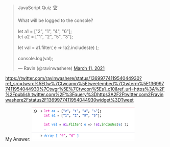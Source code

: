 <blockquote class="twitter-tweet" data-theme="dark"><p lang="en" dir="ltr">JavaScript Quiz 🏆<br><br>What will be logged to the console?<br><br>let a1 = [&quot;2&quot;, &quot;1&quot;, &quot;4&quot;, &quot;6&quot;];<br>let a2 = [&quot;1&quot;, &quot;2&quot;, &quot;5&quot;, &quot;3&quot;];<br><br>let val = a1.filter( e =&gt; !a2.includes(e) );<br><br>console.log(val);</p>&mdash; Ravin (@ravinwashere) <a href="https://twitter.com/ravinwashere/status/1369977411954044930?ref_src=twsrc%5Etfw">March 11, 2021</a></blockquote> <script async src="https://platform.twitter.com/widgets.js" charset="utf-8"></script> 

https://twitter.com/ravinwashere/status/1369977411954044930?ref_src=twsrc%5Etfw%7Ctwcamp%5Etweetembed%7Ctwterm%5E1369977411954044930%7Ctwgr%5E%7Ctwcon%5Es1_c10&ref_url=https%3A%2F%2Fpublish.twitter.com%2F%3Fquery%3Dhttps3A2F2Ftwitter.com2Fravinwashere2Fstatus2F1369977411954044930widget%3DTweet

My Answer: 
![Answer](https://github.com/EO4wellness/T-I-L/blob/main/JavaScript/Quiz/2021-03-11-JS-quiz.png)
